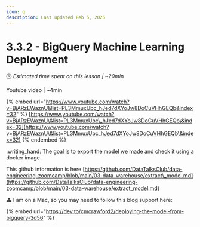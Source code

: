 ```yaml
---
icon: q
description: Last updated Feb 5, 2025
---
```


# 3.3.2 - BigQuery Machine Learning Deployment

:clock4:  _Estimated time spent on this lesson | \~20min_

Youtube video | \~4min

{% embed url="https://www.youtube.com/watch?v=BjARzEWaznU&list=PL3MmuxUbc_hJed7dXYoJw8DoCuVHhGEQb&index=32" %}
[https://www.youtube.com/watch?v=BjARzEWaznU\&list=PL3MmuxUbc\_hJed7dXYoJw8DoCuVHhGEQb\&index=32](https://www.youtube.com/watch?v=BjARzEWaznU\&list=PL3MmuxUbc_hJed7dXYoJw8DoCuVHhGEQb\&index=32)
{% endembed %}

:writing\_hand:  The goal is to export the model we made and check it using a docker image

This github information is here [https://github.com/DataTalksClub/data-engineering-zoomcamp/blob/main/03-data-warehouse/extract\_model.md](https://github.com/DataTalksClub/data-engineering-zoomcamp/blob/main/03-data-warehouse/extract_model.md)

:warning: I am on a Mac, so you may need to follow this blog support here:

{% embed url="https://dev.to/cmcrawford2/deploying-the-model-from-bigquery-3d56" %}
